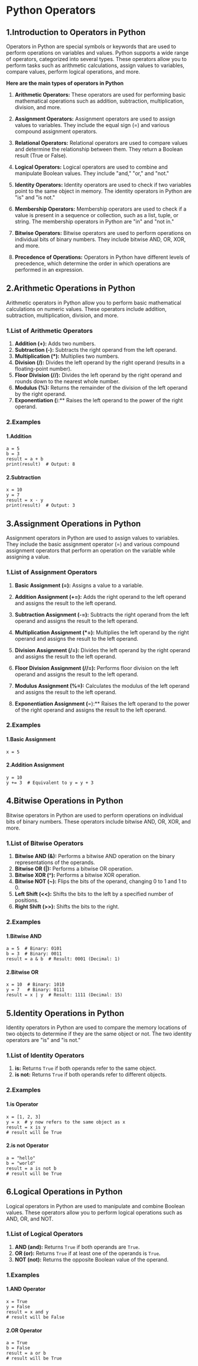 # Python Operators

## 1.Introduction to Operators in Python
Operators in Python are special symbols or keywords that are used to perform operations on variables and values. Python 
supports a wide range of operators, categorized into several types. These operators allow you to perform tasks such as arithmetic calculations, assign values to variables, compare values, perform logical operations, and more.

**Here are the main types of operators in Python**

1. **Arithmetic Operators:** These operators are used for performing basic mathematical operations such as addition, 
subtraction, multiplication, division, and more.

2. **Assignment Operators:** Assignment operators are used to assign values to variables. They include the equal sign
(=) and various compound assignment operators.

3. **Relational Operators:** Relational operators are used to compare values and determine the relationship between them.
They return a Boolean result (True or False).

4. **Logical Operators:** Logical operators are used to combine and manipulate Boolean values. They include "and," "or,"
and "not."

5. **Identity Operators:** Identity operators are used to check if two variables point to the same object in memory. The
identity operators in Python are "is" and "is not."

6. **Membership Operators:** Membership operators are used to check if a value is present in a sequence or collection, 
such as a list, tuple, or string. The membership operators in Python are "in" and "not in."

7. **Bitwise Operators:** Bitwise operators are used to perform operations on individual bits of binary numbers. They 
include bitwise AND, OR, XOR, and more.

8. **Precedence of Operations:** Operators in Python have different levels of precedence, which determine the order in 
which operations are performed in an expression.

## 2.Arithmetic Operations in Python
Arithmetic operators in Python allow you to perform basic mathematical calculations on numeric values. These operators 
include addition, subtraction, multiplication, division, and more.

### 1.List of Arithmetic Operators
1. **Addition (+):** Adds two numbers.
2. **Subtraction (-):** Subtracts the right operand from the left operand.
3. **Multiplication (*):** Multiplies two numbers.
4. **Division (/):** Divides the left operand by the right operand (results in a floating-point number).
5. **Floor Division (//):** Divides the left operand by the right operand and rounds down to the nearest whole number.
6. **Modulus (%):** Returns the remainder of the division of the left operand by the right operand.
7. **Exponentiation (**):** Raises the left operand to the power of the right operand.

### 2.Examples

#### 1.Addition
```
a = 5
b = 3
result = a + b
print(result)  # Output: 8
```
#### 2.Subtraction
```
x = 10
y = 7
result = x - y
print(result)  # Output: 3
```

## 3.Assignment Operations in Python
Assignment operators in Python are used to assign values to variables. They include the basic assignment operator (=) and
various compound assignment operators that perform an operation on the variable while assigning a value.

### 1.List of Assignment Operators
1. **Basic Assignment (=):** Assigns a value to a variable.

2. **Addition Assignment (+=):** Adds the right operand to the left operand and assigns the result to the left operand.

3. **Subtraction Assignment (-=):** Subtracts the right operand from the left operand and assigns the result to the left operand.

4. **Multiplication Assignment (*=):** Multiplies the left operand by the right operand and assigns the result to the left operand.

5. **Division Assignment (/=):** Divides the left operand by the right operand and assigns the result to the left operand.

6. **Floor Division Assignment (//=):** Performs floor division on the left operand and assigns the result to the left operand.

7. **Modulus Assignment (%=):** Calculates the modulus of the left operand and assigns the result to the left operand.

8. **Exponentiation Assignment (**=):** Raises the left operand to the power of the right operand and assigns the result to
the left operand.

### 2.Examples

#### 1.Basic Assignment
```
x = 5
```
#### 2.Addition Assignment
```
y = 10
y += 3  # Equivalent to y = y + 3
```

## 4.Bitwise Operations in Python
Bitwise operators in Python are used to perform operations on individual bits of binary numbers. These operators include
bitwise AND, OR, XOR, and more.

### 1.List of Bitwise Operators
1. **Bitwise AND (&):** Performs a bitwise AND operation on the binary representations of the operands.
2. **Bitwise OR (|):** Performs a bitwise OR operation.
3. **Bitwise XOR (^):** Performs a bitwise XOR operation.
4. **Bitwise NOT (~):** Flips the bits of the operand, changing 0 to 1 and 1 to 0.
5. **Left Shift (<<):** Shifts the bits to the left by a specified number of positions.
6. **Right Shift (>>):** Shifts the bits to the right.

### 2.Examples

#### 1.Bitwise AND
```
a = 5  # Binary: 0101
b = 3  # Binary: 0011
result = a & b  # Result: 0001 (Decimal: 1)
```
#### 2.Bitwise OR
```
x = 10  # Binary: 1010
y = 7   # Binary: 0111
result = x | y  # Result: 1111 (Decimal: 15)
```

## 5.Identity Operations in Python
Identity operators in Python are used to compare the memory locations of two objects to determine if they are the same 
object or not. The two identity operators are "is" and "is not."

### 1.List of Identity Operators
1. **is:** Returns `True` if both operands refer to the same object.
2. **is not:** Returns `True` if both operands refer to different objects.

### 2.Examples

#### 1.is Operator
```
x = [1, 2, 3]
y = x  # y now refers to the same object as x
result = x is y
# result will be True
```
#### 2.is not Operator
```
a = "hello"
b = "world"
result = a is not b
# result will be True
```

## 6.Logical Operations in Python
Logical operators in Python are used to manipulate and combine Boolean values. These operators allow you to perform 
logical operations such as AND, OR, and NOT.

### 1.List of Logical Operators
1. **AND (and):** Returns `True` if both operands are `True`.
2. **OR (or):** Returns `True` if at least one of the operands is `True`.
3. **NOT (not):** Returns the opposite Boolean value of the operand.

### 1.Examples

#### 1.AND Operator
```
x = True
y = False
result = x and y
# result will be False
```
#### 2.OR Operator
```
a = True
b = False
result = a or b
# result will be True
```


